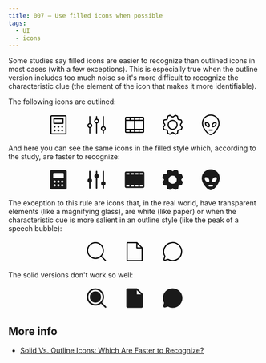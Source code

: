 ```yaml
---
title: 007 — Use filled icons when possible
tags:
  - UI
  - icons
---
```


Some studies say filled icons are easier to recognize than outlined icons in
most cases (with a few exceptions). This is especially true when the outline
version includes too much noise so it's more difficult to recognize the
characteristic clue (the element of the icon that makes it more identifiable).

<!-- more -->

The following icons are outlined:

<figure style="display:flex;justify-content:center;gap:2em">
  <svg xmlns="http://www.w3.org/2000/svg" width="48" height="48" fill="currentColor" viewBox="0 0 256 256"><rect x="80" y="64" width="96" height="48" fill="none" stroke="#000000" stroke-linecap="round" stroke-linejoin="round" stroke-width="12"></rect><rect x="32" y="48" width="192" height="160" rx="8" transform="translate(256) rotate(90)" fill="none" stroke="#000000" stroke-linecap="round" stroke-linejoin="round" stroke-width="12"></rect><circle cx="88" cy="148" r="10"></circle><circle cx="128" cy="148" r="10"></circle><circle cx="168" cy="148" r="10"></circle><circle cx="88" cy="188" r="10"></circle><circle cx="128" cy="188" r="10"></circle><circle cx="168" cy="188" r="10"></circle></svg>
  <svg xmlns="http://www.w3.org/2000/svg" width="48" height="48" fill="currentColor" viewBox="0 0 256 256"><line x1="128" y1="108" x2="128" y2="216" fill="none" stroke="#000000" stroke-linecap="round" stroke-linejoin="round" stroke-width="12"></line><line x1="128" y1="40" x2="128" y2="68" fill="none" stroke="#000000" stroke-linecap="round" stroke-linejoin="round" stroke-width="12"></line><circle cx="128" cy="88" r="20" fill="none" stroke="#000000" stroke-linecap="round" stroke-linejoin="round" stroke-width="12"></circle><line x1="200" y1="188" x2="200" y2="216" fill="none" stroke="#000000" stroke-linecap="round" stroke-linejoin="round" stroke-width="12"></line><line x1="200" y1="40" x2="200" y2="148" fill="none" stroke="#000000" stroke-linecap="round" stroke-linejoin="round" stroke-width="12"></line><circle cx="200" cy="168" r="20" fill="none" stroke="#000000" stroke-linecap="round" stroke-linejoin="round" stroke-width="12"></circle><line x1="56" y1="156" x2="56" y2="216" fill="none" stroke="#000000" stroke-linecap="round" stroke-linejoin="round" stroke-width="12"></line><line x1="56" y1="40" x2="56" y2="116" fill="none" stroke="#000000" stroke-linecap="round" stroke-linejoin="round" stroke-width="12"></line><circle cx="56" cy="136" r="20" fill="none" stroke="#000000" stroke-linecap="round" stroke-linejoin="round" stroke-width="12"></circle></svg>
  <svg xmlns="http://www.w3.org/2000/svg" width="48" height="48" fill="currentColor" viewBox="0 0 256 256"><rect x="32" y="48" width="192" height="160" rx="8" fill="none" stroke="#000000" stroke-linecap="round" stroke-linejoin="round" stroke-width="12"></rect><line x1="128" y1="48" x2="128" y2="208" fill="none" stroke="#000000" stroke-linecap="round" stroke-linejoin="round" stroke-width="12"></line><line x1="32" y1="80" x2="224" y2="80" fill="none" stroke="#000000" stroke-linecap="round" stroke-linejoin="round" stroke-width="12"></line><line x1="32" y1="176" x2="224" y2="176" fill="none" stroke="#000000" stroke-linecap="round" stroke-linejoin="round" stroke-width="12"></line><line x1="80" y1="48" x2="80" y2="80" fill="none" stroke="#000000" stroke-linecap="round" stroke-linejoin="round" stroke-width="12"></line><line x1="176" y1="48" x2="176" y2="80" fill="none" stroke="#000000" stroke-linecap="round" stroke-linejoin="round" stroke-width="12"></line><line x1="80" y1="176" x2="80" y2="208" fill="none" stroke="#000000" stroke-linecap="round" stroke-linejoin="round" stroke-width="12"></line><line x1="176" y1="176" x2="176" y2="208" fill="none" stroke="#000000" stroke-linecap="round" stroke-linejoin="round" stroke-width="12"></line></svg>
  <svg xmlns="http://www.w3.org/2000/svg" width="48" height="48" fill="currentColor" viewBox="0 0 256 256"><circle cx="128" cy="128" r="48" fill="none" stroke="#000000" stroke-linecap="round" stroke-linejoin="round" stroke-width="12"></circle><path d="M183.7,65.1q3.8,3.5,7.2,7.2l27.3,3.9a103.2,103.2,0,0,1,10.2,24.6l-16.6,22.1s.3,6.8,0,10.2l16.6,22.1a102.2,102.2,0,0,1-10.2,24.6l-27.3,3.9s-4.7,4.9-7.2,7.2l-3.9,27.3a103.2,103.2,0,0,1-24.6,10.2l-22.1-16.6a57.9,57.9,0,0,1-10.2,0l-22.1,16.6a102.2,102.2,0,0,1-24.6-10.2l-3.9-27.3q-3.7-3.5-7.2-7.2l-27.3-3.9a103.2,103.2,0,0,1-10.2-24.6l16.6-22.1s-.3-6.8,0-10.2L27.6,100.8A102.2,102.2,0,0,1,37.8,76.2l27.3-3.9q3.5-3.7,7.2-7.2l3.9-27.3a103.2,103.2,0,0,1,24.6-10.2l22.1,16.6a57.9,57.9,0,0,1,10.2,0l22.1-16.6a102.2,102.2,0,0,1,24.6,10.2Z" fill="none" stroke="#000000" stroke-linecap="round" stroke-linejoin="round" stroke-width="12"></path></svg>
  <svg xmlns="http://www.w3.org/2000/svg" width="48" height="48" fill="currentColor" viewBox="0 0 256 256"><path d="M216,112c0,48.6-56,120-88,120S40,160.6,40,112a88,88,0,0,1,176,0Z" fill="none" stroke="#000000" stroke-linecap="round" stroke-linejoin="round" stroke-width="12"></path><path d="M80,104h0a32,32,0,0,1,32,32v4a8,8,0,0,1-8,8h0a32,32,0,0,1-32-32v-4A8,8,0,0,1,80,104Z" transform="translate(184 252) rotate(-180)" fill="none" stroke="#000000" stroke-linecap="round" stroke-linejoin="round" stroke-width="12"></path><path d="M176,104h0a8,8,0,0,1,8,8v4a32,32,0,0,1-32,32h0a8,8,0,0,1-8-8v-4a32,32,0,0,1,32-32Z" fill="none" stroke="#000000" stroke-linecap="round" stroke-linejoin="round" stroke-width="12"></path><line x1="112" y1="184" x2="144" y2="184" fill="none" stroke="#000000" stroke-linecap="round" stroke-linejoin="round" stroke-width="12"></line></svg>
</figure>

And here you can see the same icons in the filled style which, according to the
study, are faster to recognize:

<figure style="display:flex;justify-content:center;gap:2em">
<svg xmlns="http://www.w3.org/2000/svg" width="48" height="48" fill="currentColor" viewBox="0 0 256 256"><path d="M200,24H56A16,16,0,0,0,40,40V216a16,16,0,0,0,16,16H200a16,16,0,0,0,16-16V40A16,16,0,0,0,200,24ZM88,200a12,12,0,1,1,12-12A12,12,0,0,1,88,200Zm0-40a12,12,0,1,1,12-12A12,12,0,0,1,88,160Zm40,40a12,12,0,1,1,12-12A12,12,0,0,1,128,200Zm0-40a12,12,0,1,1,12-12A12,12,0,0,1,128,160Zm40,40a12,12,0,1,1,12-12A12,12,0,0,1,168,200Zm0-40a12,12,0,1,1,12-12A12,12,0,0,1,168,160Zm16-56a8,8,0,0,1-8,8H80a8,8,0,0,1-8-8V64a8,8,0,0,1,8-8h96a8,8,0,0,1,8,8Z"></path></svg>
<svg xmlns="http://www.w3.org/2000/svg" width="48" height="48" fill="currentColor" viewBox="0 0 256 256"><path d="M136,65.4V40a8,8,0,0,0-16,0V65.4a24,24,0,0,0,0,45.2V216a8,8,0,0,0,16,0V110.6a24,24,0,0,0,0-45.2Z"></path><path d="M224,168a24,24,0,0,0-16-22.6V40a8,8,0,0,0-16,0V145.4a24,24,0,0,0,0,45.2V216a8,8,0,0,0,16,0V190.6A24,24,0,0,0,224,168Z"></path><path d="M64,113.4V40a8,8,0,0,0-16,0v73.4a24,24,0,0,0,0,45.2V216a8,8,0,0,0,16,0V158.6a24,24,0,0,0,0-45.2Z"></path></svg>
<svg xmlns="http://www.w3.org/2000/svg" width="48" height="48" fill="currentColor" viewBox="0 0 256 256"><path d="M216,40H40A16,16,0,0,0,24,56V200a16,16,0,0,0,16,16H216a16,16,0,0,0,16-16V56A16,16,0,0,0,216,40ZM184,56h32V72H184Zm-48,0h32V72H136ZM88,56h32V72H88ZM72,200H40V184H72ZM72,72H40V56H72ZM88,200V185.3h32V200Zm48,0V185.3h32V200Zm80,0H184V185.3h9.2V184H216v16Z"></path></svg>
<svg xmlns="http://www.w3.org/2000/svg" width="48" height="48" fill="currentColor" viewBox="0 0 256 256"><path d="M234.8,150.4l-14.9-19.8c.1-1.8,0-3.7,0-5.1l14.9-19.9a7.8,7.8,0,0,0,1.3-6.9,114.8,114.8,0,0,0-10.9-26.4,8.2,8.2,0,0,0-5.8-4l-24.5-3.5-3.7-3.7-3.5-24.5a8.4,8.4,0,0,0-3.9-5.8,117.5,117.5,0,0,0-26.5-10.9,7.8,7.8,0,0,0-6.9,1.3L130.6,36h-5.2L105.6,21.2a7.8,7.8,0,0,0-6.9-1.3A114.8,114.8,0,0,0,72.3,30.8a8.2,8.2,0,0,0-4,5.8L64.8,61.1l-3.7,3.7L36.6,68.3a8.2,8.2,0,0,0-5.8,4A114.8,114.8,0,0,0,19.9,98.7a7.8,7.8,0,0,0,1.3,6.9l14.9,19.8v5.1L21.2,150.4a7.8,7.8,0,0,0-1.3,6.9,114.8,114.8,0,0,0,10.9,26.4,8.2,8.2,0,0,0,5.8,4l24.5,3.5,3.7,3.7,3.5,24.5a8.2,8.2,0,0,0,4,5.8,114.8,114.8,0,0,0,26.4,10.9,7.6,7.6,0,0,0,2.1.3,7.7,7.7,0,0,0,4.8-1.6L125.4,220h5.2l19.8,14.8a7.8,7.8,0,0,0,6.9,1.3,113,113,0,0,0,26.4-10.9,8.2,8.2,0,0,0,4-5.8l3.5-24.6c1.2-1.2,2.6-2.5,3.6-3.6l24.6-3.5a8.2,8.2,0,0,0,5.8-4,114.8,114.8,0,0,0,10.9-26.4A7.8,7.8,0,0,0,234.8,150.4ZM128,172a44,44,0,1,1,44-44A44,44,0,0,1,128,172Z"></path></svg>
<svg xmlns="http://www.w3.org/2000/svg" width="48" height="48" fill="currentColor" viewBox="0 0 256 256"><path d="M128,16a96.2,96.2,0,0,0-96,96c0,24,12.6,55.1,33.6,83s44.5,45,62.4,45,41.2-16.8,62.4-45S224,136,224,112A96.2,96.2,0,0,0,128,16ZM64,116v-4a12,12,0,0,1,12-12,36,36,0,0,1,36,36v4a12,12,0,0,1-12,12A36,36,0,0,1,64,116Zm80,84H112a8,8,0,0,1,0-16h32a8,8,0,0,1,0,16Zm48-84a36,36,0,0,1-36,36,12,12,0,0,1-12-12v-4a36,36,0,0,1,36-36,12,12,0,0,1,12,12Z"></path></svg>
</figure>

The exception to this rule are icons that, in the real world, have transparent
elements (like a magnifying glass), are white (like paper) or when the
characteristic cue is more salient in an outline style (like the peak of a
speech bubble):

<figure style="display:flex;justify-content:center;gap:2em">
<svg xmlns="http://www.w3.org/2000/svg" width="48" height="48" fill="currentColor" viewBox="0 0 256 256"><rect width="256" height="256" fill="none"></rect><circle cx="116" cy="116" r="84" fill="none" stroke="#000000" stroke-linecap="round" stroke-linejoin="round" stroke-width="12"></circle><line x1="175.4" y1="175.4" x2="224" y2="224" fill="none" stroke="#000000" stroke-linecap="round" stroke-linejoin="round" stroke-width="12"></line></svg>
<svg xmlns="http://www.w3.org/2000/svg" width="48" height="48" fill="currentColor" viewBox="0 0 256 256"><rect width="256" height="256" fill="none"></rect><path d="M200,224H56a8,8,0,0,1-8-8V40a8,8,0,0,1,8-8h96l56,56V216A8,8,0,0,1,200,224Z" fill="none" stroke="#000000" stroke-linecap="round" stroke-linejoin="round" stroke-width="12"></path><polyline points="152 32 152 88 208 88" fill="none" stroke="#000000" stroke-linecap="round" stroke-linejoin="round" stroke-width="12"></polyline></svg>
<svg xmlns="http://www.w3.org/2000/svg" width="48" height="48" fill="currentColor" viewBox="0 0 256 256"><rect width="256" height="256" fill="none"></rect><path d="M45.4,177A95.9,95.9,0,1,1,79,210.6h0L45.8,220a7.9,7.9,0,0,1-9.8-9.8L45.4,177Z" fill="none" stroke="#000000" stroke-linecap="round" stroke-linejoin="round" stroke-width="12"></path></svg>
</figure>

The solid versions don't work so well:

<figure style="display:flex;justify-content:center;gap:2em">
<svg xmlns="http://www.w3.org/2000/svg" width="48" height="48" fill="currentColor" viewBox="0 0 256 256"><rect width="256" height="256" fill="none"></rect><path d="M176,116a60,60,0,1,1-60-60A60,60,0,0,1,176,116Zm53.6,113.7A8,8,0,0,1,224,232a8.3,8.3,0,0,1-5.7-2.3l-43.2-43.3a92.2,92.2,0,1,1,11.3-11.3l43.2,43.2A8,8,0,0,1,229.6,229.7ZM116,192a76,76,0,1,0-76-76A76.1,76.1,0,0,0,116,192Z"></path></svg>
<svg xmlns="http://www.w3.org/2000/svg" width="48" height="48" fill="currentColor" viewBox="0 0 256 256"><rect width="256" height="256" fill="none"></rect><path d="M213.7,82.3l-56-56A8.1,8.1,0,0,0,152,24H56A16,16,0,0,0,40,40V216a16,16,0,0,0,16,16H200a16,16,0,0,0,16-16V88A8.1,8.1,0,0,0,213.7,82.3ZM152,88V44l44,44Z"></path></svg>
<svg xmlns="http://www.w3.org/2000/svg" width="48" height="48" fill="currentColor" viewBox="0 0 256 256"><rect width="256" height="256" fill="none"></rect><path d="M128,24A104,104,0,0,0,36.8,178l-8.5,30A15.9,15.9,0,0,0,48,227.7l30-8.5A104,104,0,1,0,128,24Z"></path></svg>
</figure>

## More info

- [Solid Vs. Outline Icons: Which Are Faster to Recognize?](https://uxmovement.com/mobile/solid-vs-outline-icons-which-are-faster-to-recognize/)
